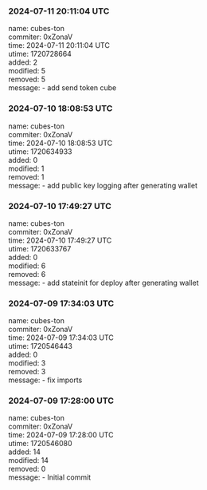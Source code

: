 ### 2024-07-11 20:11:04 UTC
name: cubes-ton  
commiter: 0xZonaV  
time: 2024-07-11 20:11:04 UTC  
utime: 1720728664  
added: 2  
modified: 5  
removed: 5  
message: - add send token cube

### 2024-07-10 18:08:53 UTC
name: cubes-ton  
commiter: 0xZonaV  
time: 2024-07-10 18:08:53 UTC  
utime: 1720634933  
added: 0  
modified: 1  
removed: 1  
message: - add public key logging after generating wallet

### 2024-07-10 17:49:27 UTC
name: cubes-ton  
commiter: 0xZonaV  
time: 2024-07-10 17:49:27 UTC  
utime: 1720633767  
added: 0  
modified: 6  
removed: 6  
message: - add stateinit for deploy after generating wallet

### 2024-07-09 17:34:03 UTC
name: cubes-ton  
commiter: 0xZonaV  
time: 2024-07-09 17:34:03 UTC  
utime: 1720546443  
added: 0  
modified: 3  
removed: 3  
message: - fix imports

### 2024-07-09 17:28:00 UTC
name: cubes-ton  
commiter: 0xZonaV  
time: 2024-07-09 17:28:00 UTC  
utime: 1720546080  
added: 14  
modified: 14  
removed: 0  
message: - Initial commit

